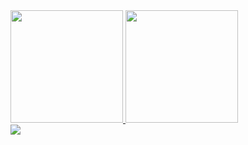 <div>
<a href="https://github.com/RobertOcsV/RobertOcsV">
<img height="180em" src="https://github-readme-stats.vercel.app/api?username=RobertOcsV&show_icons=true&theme=dark"/>
<img height="180em"src="https://github-readme-stats.vercel.app/api/top-langs/?username=RobertOcsV&layout=compact&theme=dark)](https://github.com/anuraghazra/github-readme-stats">
</div>

<div>
<img src="https://cdn.jsdelivr.net/gh/devicons/devicon/icons/html5/html5-original.svg" />
<div>
